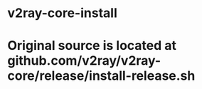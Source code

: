 # v2ray-core-install
# Original source is located at github.com/v2ray/v2ray-core/release/install-release.sh
